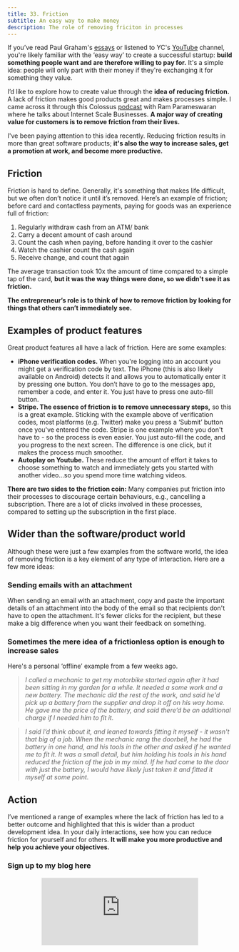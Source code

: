 ```yaml
---
title: 33. Friction
subtitle: An easy way to make money
description: The role of removing friciton in processes
---
```

If you’ve read Paul Graham's [essays]() or listened to YC's [YouTube]() channel, you're likely familiar with the ‘easy way’ to create a successful startup: __build something people want and are therefore willing to pay for.__ It's a simple idea: people will only part with their money if they're exchanging it for something they value.

I’d like to explore how to create value through the __idea of reducing friction.__ A lack of friction makes good products great and makes processes simple. I came across it through this Colossus [podcast]() with Ram Parameswaran where he talks about Internet Scale Businesses. __A major way of creating value for customers is to remove friction from their lives.__

I've been paying attention to this idea recently. Reducing friction results in more than great software products; __it's also the way to increase sales, get a promotion at work, and become more productive.__

## Friction
Friction is hard to define. Generally, it's something that makes life difficult, but we often don’t notice it until it’s removed. Here’s an example of friction; before card and contactless payments, paying for goods was an experience full of friction:

1. Regularly withdraw cash from an ATM/ bank
2. Carry a decent amount of cash around
3. Count the cash when paying, before handing it over to the cashier
4. Watch the cashier count the cash again
5. Receive change, and count that again

The average transaction took 10x the amount of time compared to a simple tap of the card, __but it was the way things were done, so we didn't see it as friction.__

__The entrepreneur’s role is to think of how to remove friction by looking for things that others can’t immediately see.__

## Examples of product features
Great product features all have a lack of friction. Here are some examples:

- __iPhone verification codes.__ When you're logging into an account you might get a verification code by text. The iPhone (this is also likely available on Android) detects it and allows you to automatically enter it by pressing one button. You don’t have to go to the messages app, remember a code, and enter it. You just have to press one auto-fill button.
- __Stripe. The essence of friction is to remove unnecessary steps,__ so this is a great example. Sticking with the example above of verification codes, most platforms (e.g. Twitter) make you press a ‘Submit’ button once you've entered the code. Stripe is one example where you don't have to - so the process is even easier. You just auto-fill the code, and you progress to the next screen. The difference is one click, but it makes the process much smoother.
- __Autoplay on Youtube.__ These reduce the amount of effort it takes to choose something to watch and immediately gets you started with another video…so you spend more time watching videos.

__There are two sides to the friction coin:__ Many companies put friction into their processes to discourage certain behaviours, e.g., cancelling a subscription. There are a lot of clicks involved in these processes, compared to setting up the subscription in the first place.

## Wider than the software/product world
Although these were just a few examples from the software world, the idea of removing friction is a key element of any type of interaction. Here are a few more ideas:

### Sending emails with an attachment
When sending an email with an attachment, copy and paste the important details of an attachment into the body of the email so that recipients don't have to open the attachment. It's fewer clicks for the recipient, but these make a big difference when you want their feedback on something.

### Sometimes the mere idea of a frictionless option is enough to increase sales
Here's a personal ‘offline’ example from a few weeks ago.

> *I called a mechanic to get my motorbike started again after it had been sitting in my garden for a while. It needed a some work and a new battery. The mechanic did the rest of the work, and said he'd pick up a battery from the supplier and drop it off on his way home. He gave me the price of the battery, and said there’d be an additional charge if I needed him to fit it.*

> *I said I’d think about it, and leaned towards fitting it myself - it wasn't that big of a job. When the mechanic rang the doorbell, he had the battery in one hand, and his tools in the other and asked if he wanted me to fit it. It was a small detail, but him holding his tools in his hand reduced the friction of the job in my mind. If he had come to the door with just the battery, I would have likely just taken it and fitted it myself at some point.*

## Action
I’ve mentioned a range of examples where the lack of friction has led to a better outcome and highlighted that this is wider than a product development idea. In your daily interactions, see how you can reduce friction for yourself and for others. __It will make you more productive and help you achieve your objectives.__

### Sign up to my blog here
<div
  style="text-align:center;width:100%;">
<iframe src="https://taariq.substack.com/embed" width="350" height="150" style="border:1px solid #EEE; background:white; margin: 0 auto; dislay: block;" frameborder="0" scrolling="no"></iframe>

</div>
